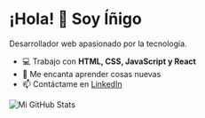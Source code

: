 # ¡Hola! 👋 Soy Íñigo 
Desarrollador web apasionado por la tecnología.

- 💻 Trabajo con **HTML, CSS, JavaScript y React**
- 🚀 Me encanta aprender cosas nuevas
- 📫 Contáctame en [LinkedIn](https://linkedin.com/in/tu-perfil)

![Mi GitHub Stats](https://github-readme-stats.vercel.app/api?username=juan123&show_icons=true&theme=dark)
